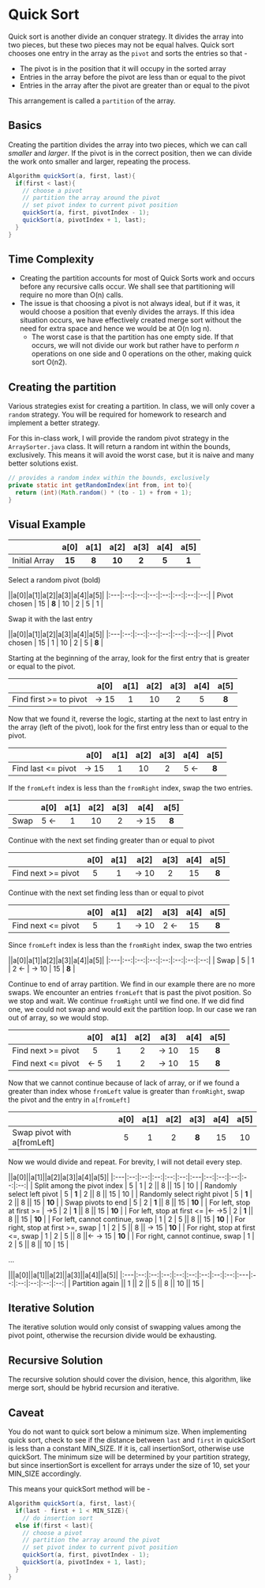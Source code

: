 # Quick Sort
Quick sort is another divide an conquer strategy. It divides the array into two pieces, but these two pieces may not be equal halves. Quick sort chooses one entry in the array as the `pivot` and sorts the entries so that -
  * The pivot is in the position that it will occupy in the sorted array
  * Entries in the array before the pivot are less than or equal to the pivot
  * Entries in the array after the pivot are greater than or equal to the pivot

This arrangement is called a `partition` of the array.

## Basics

Creating the partition divides the array into two pieces, which we can call *smaller* and *larger*. If the pivot is in the correct position, then we can divide the work onto smaller and larger, repeating the process.

```java
Algorithm quickSort(a, first, last){
  if(first < last){
    // choose a pivot
    // partition the array around the pivot
    // set pivot index to current pivot position
    quickSort(a, first, pivotIndex - 1);
    quickSort(a, pivotIndex + 1, last);
  }
}
```

## Time Complexity
* Creating the partition accounts for most of Quick Sorts work and occurs before any recursive calls occur. We shall see that partitioning will require no more than O(n) calls.
* The issue is that choosing a pivot is not always ideal, but if it was, it would choose a position that evenly divides the arrays. If this idea situation occurs, we have effectively created merge sort without the need for extra space and hence we would be at O(n log n).
  * The worst case is that the partition has one empty side. If that occurs, we will not divide our work but rather have to perform *n* operations on one side and 0 operations on the other, making quick sort O(n<superscript>2</superscript>).

## Creating the partition
Various strategies exist for creating a partition. In class, we will only cover a `random` strategy. You will be required for homework to research and implement a better strategy.


For this in-class work, I will provide the random pivot strategy in the `ArraySorter.java` class. It will return a random int within the bounds, exclusively. This means it will avoid the worst case, but it is naive and many better solutions exist.

```java
// provides a random index within the bounds, exclusively
private static int getRandomIndex(int from, int to){
  return (int)(Math.random() * (to - 1) + from + 1);
}
```

## Visual Example

||a[0]|a[1]|a[2]|a[3]|a[4]|a[5]|
|:---|:--:|:--:|:--:|:--:|:--:|:--:|
| Initial Array  | **15** | **8**  | **10** | **2**  | **5**  | **1** |


Select a random pivot (bold)

||a[0]|a[1]|a[2]|a[3]|a[4]|a[5]|
|:---|:--:|:--:|:--:|:--:|:--:|:--:|:--:|
| Pivot chosen  | 15 | **8** | 10 | 2  | 5 | 1 |


Swap it with the last entry

||a[0]|a[1]|a[2]|a[3]|a[4]|a[5]|
|:---|:--:|:--:|:--:|:--:|:--:|:--:|:--:|
| Pivot chosen  | 15 | 1 | 10 | 2  | 5 | **8** |

Starting at the beginning of the array, look for the first entry that is greater or equal to the pivot.

||a[0]|a[1]|a[2]|a[3]|a[4]|a[5]|
|:---|:--:|:--:|:--:|:--:|:--:|:--:|
| Find first >= to pivot  | -> 15 | 1 | 10 | 2  | 5 | **8** |

Now that we found it, reverse the logic, starting at the next to last entry in the array (left of the pivot), look for the first entry less than or equal to the pivot.

||a[0]|a[1]|a[2]|a[3]|a[4]|a[5]|
|:---|:--:|:--:|:--:|:--:|:--:|:--:|
| Find last <= pivot  | -> 15 | 1 | 10 | 2  | 5 <- | **8** |

If the `fromLeft` index is less than the `fromRight` index, swap the two entries.

||a[0]|a[1]|a[2]|a[3]|a[4]|a[5]|
|:---|:--:|:--:|:--:|:--:|:--:|:--:|
| Swap  | 5 <- | 1 | 10 | 2  | -> 15 | **8** |

Continue with the next set finding greater than or equal to pivot

||a[0]|a[1]|a[2]|a[3]|a[4]|a[5]|
|:---|:--:|:--:|:--:|:--:|:--:|:--:|
| Find next >= pivot | 5  | 1 | -> 10 | 2  | 15 | **8** |

Continue with the next set finding less than or equal to pivot

||a[0]|a[1]|a[2]|a[3]|a[4]|a[5]|
|:---|:--:|:--:|:--:|:--:|:--:|:--:|
| Find next <= pivot | 5  | 1 | -> 10 | 2 <- | 15 | **8** |

Since `fromLeft` index is less than the `fromRight` index, swap the two entries

||a[0]|a[1]|a[2]|a[3]|a[4]|a[5]|
|:---|:--:|:--:|:--:|:--:|:--:|:--:|:--:|
| Swap | 5  | 1 | 2 <- | -> 10  | 15 | **8** |

Continue to end of array partition. We find in our example there are no more swaps. We encounter an entries `fromLeft` that is past the pivot position. So we stop and wait. We continue `fromRight` until we find one. If we did find one, we could not swap and would exit the partition loop. In our case we ran out of array, so we would stop.

||a[0]|a[1]|a[2]|a[3]|a[4]|a[5]|
|:---|:--:|:--:|:--:|:--:|:--:|:--:|
| Find next >= pivot | 5  | 1 | 2  | -> 10  | 15  | **8**|
| Find next <= pivot | <- 5  | 1 | 2  | -> 10  | 15  | **8**|

Now that we cannot continue because of lack of array, or if we found a greater than index whose `fromLeft` value is greater than `fromRight`, swap the pivot and the entry in `a[fromLeft]`


||a[0]|a[1]|a[2]|a[3]|a[4]|a[5]|
|:---|:--:|:--:|:--:|:--:|:--:|:--:|
| Swap pivot with a[fromLeft] | 5  | 1 | 2  | **8** | 15  | 10 |

Now we would divide and repeat. For brevity, I will not detail every step.

||a[0]||a[1]||a[2]|a[3]|a[4]|a[5]|
|:---|:--:|:--:|:--:|:--:|:--:|:---|:--:|:--:|:--:|:--:|:--:|
| Split among the pivot index | 5  | 1 | 2  || 8 || 15  | 10 |
| Randomly select left pivot | 5  | **1** | 2  || 8 || 15  | 10 |
| Randomly select right pivot |  5  | **1** | 2  || 8 || 15  | **10** |
| Swap pivots to end | 5  | 2 | **1**  || 8 || 15  | **10** |
| For left, stop at first >= | ->5  | 2 | **1**  || 8 || 15  | **10** |
| For left, stop at first <= |<- ->5  | 2 | **1**  || 8 || 15  | **10** |
| For left, cannot continue, swap | 1  | 2 | 5  || 8 || 15  | **10** |
| For right, stop at first >=, swap | 1  | 2 | 5  || 8 || -> 15  | **10** |
| For right, stop at first <=, swap | 1  | 2 | 5  || 8 ||<- -> 15  | **10** |
| For right, cannot continue, swap | 1  | 2 | 5  || 8 || 10 | 15 |

...

|||a[0]||a[1]||a[2]||a[3]||a[4]||a[5]|
|:---|:--:|:--:|:--:|:--:|:--:|:--:|:--:|:--:|:---|:--:|:--:|:--:|:--:|:--:|
| Partition again || 1  || 2 || 5  || 8 || 10 || 15 |

## Iterative Solution
The iterative solution would only consist of swapping values among the pivot point, otherwise the recursion divide would be exhausting.

## Recursive Solution
The recursive solution should cover the division, hence, this algorithm, like merge sort, should be hybrid recursion and iterative.

## Caveat
You do not want to quick sort below a minimum size. When implementing quick sort, check to see if the distance between `last` and `first` in quickSort is less than a constant MIN_SIZE. If it is, call insertionSort, otherwise use quickSort. The minimum size will be determined by your partition strategy, but since insertionSort is excellent for arrays under the size of 10, set your MIN_SIZE accordingly.

This means your quickSort method will be -

```java
Algorithm quickSort(a, first, last){
  if(last - first + 1 < MIN_SIZE){
    // do insertion sort
  else if(first < last){
    // choose a pivot
    // partition the array around the pivot
    // set pivot index to current pivot position
    quickSort(a, first, pivotIndex - 1);
    quickSort(a, pivotIndex + 1, last);
  }
}
```
